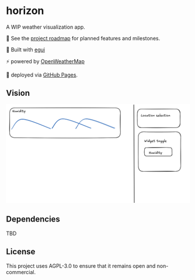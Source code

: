 # horizon

A WIP weather visualization app.

:pushpin: See the [project roadmap](ROADMAP.md) for planned features and milestones.

:art: Built with [egui](https://github.com/emilk/egui)

:zap: powered by [OpenWeatherMap](https://openweathermap.org/)

:rocket: deployed via [GitHub Pages](https://pages.github.com/).

## Vision

![Weather mode](./assets/horizon-vision.png)

## Dependencies

TBD

## License

This project uses AGPL-3.0 to ensure that it remains open and non-commercial.
